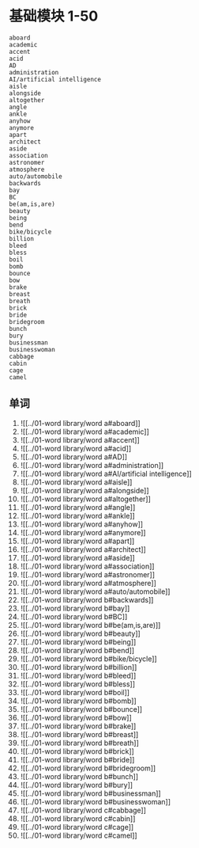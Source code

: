# 基础模块 1-50
	aboard
	academic
	accent
	acid
	AD
	administration
	AI/artificial intelligence
	aisle
	alongside
	altogether
	angle
	ankle
	anyhow
	anymore
	apart
	architect
	aside
	association
	astronomer 
	atmosphere
	auto/automobile
	backwards
	bay
	BC
	be(am,is,are)
	beauty
	being
	bend
	bike/bicycle
	billion
	bleed
	bless
	boil
	bomb
	bounce
	bow
	brake
	breast
	breath
	brick
	bride
	bridegroom
	bunch
	bury
	businessman
	businesswoman
	cabbage
	cabin
	cage
	camel

## 单词

1. ![[../01-word library/word a#aboard]]
2. ![[../01-word library/word a#academic]]
3. ![[../01-word library/word a#accent]]
4. ![[../01-word library/word a#acid]]
5. ![[../01-word library/word a#AD]]
6. ![[../01-word library/word a#administration]]
7. ![[../01-word library/word a#AI/artificial intelligence]]
8. ![[../01-word library/word a#aisle]]
9. ![[../01-word library/word a#alongside]]
10. ![[../01-word library/word a#altogether]]
11. ![[../01-word library/word a#angle]]
12. ![[../01-word library/word a#ankle]]
13. ![[../01-word library/word a#anyhow]]
14. ![[../01-word library/word a#anymore]]
15. ![[../01-word library/word a#apart]]
16. ![[../01-word library/word a#architect]]
17. ![[../01-word library/word a#aside]]
18. ![[../01-word library/word a#association]]
19. ![[../01-word library/word a#astronomer]]
20. ![[../01-word library/word a#atmosphere]]
21. ![[../01-word library/word a#auto/automobile]]
22. ![[../01-word library/word b#backwards]]
23. ![[../01-word library/word b#bay]]
24. ![[../01-word library/word b#BC]]
25. ![[../01-word library/word b#be(am,is,are)]]
26. ![[../01-word library/word b#beauty]]
27. ![[../01-word library/word b#being]]
28. ![[../01-word library/word b#bend]]
29. ![[../01-word library/word b#bike/bicycle]]
30. ![[../01-word library/word b#billion]]
31. ![[../01-word library/word b#bleed]]
32. ![[../01-word library/word b#bless]]
33. ![[../01-word library/word b#boil]]
34. ![[../01-word library/word b#bomb]]
35. ![[../01-word library/word b#bounce]]
36. ![[../01-word library/word b#bow]]
37. ![[../01-word library/word b#brake]]
38. ![[../01-word library/word b#breast]]
39. ![[../01-word library/word b#breath]]
40. ![[../01-word library/word b#brick]]
41. ![[../01-word library/word b#bride]]
42. ![[../01-word library/word b#bridegroom]]
43. ![[../01-word library/word b#bunch]]
44. ![[../01-word library/word b#bury]]
45. ![[../01-word library/word b#businessman]]
46. ![[../01-word library/word b#businesswoman]]
47. ![[../01-word library/word c#cabbage]]
48. ![[../01-word library/word c#cabin]]
49. ![[../01-word library/word c#cage]]
50. ![[../01-word library/word c#camel]]


